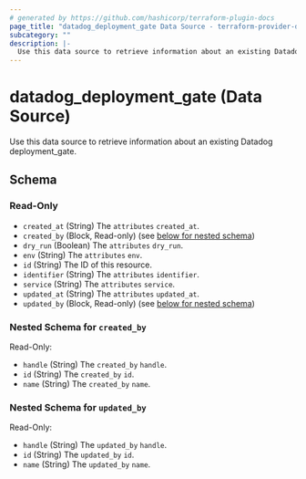 ```yaml
---
# generated by https://github.com/hashicorp/terraform-plugin-docs
page_title: "datadog_deployment_gate Data Source - terraform-provider-datadog"
subcategory: ""
description: |-
  Use this data source to retrieve information about an existing Datadog deployment_gate.
---
```


# datadog_deployment_gate (Data Source)

Use this data source to retrieve information about an existing Datadog deployment_gate.



<!-- schema generated by tfplugindocs -->
## Schema

### Read-Only

- `created_at` (String) The `attributes` `created_at`.
- `created_by` (Block, Read-only) (see [below for nested schema](#nestedblock--created_by))
- `dry_run` (Boolean) The `attributes` `dry_run`.
- `env` (String) The `attributes` `env`.
- `id` (String) The ID of this resource.
- `identifier` (String) The `attributes` `identifier`.
- `service` (String) The `attributes` `service`.
- `updated_at` (String) The `attributes` `updated_at`.
- `updated_by` (Block, Read-only) (see [below for nested schema](#nestedblock--updated_by))

<a id="nestedblock--created_by"></a>
### Nested Schema for `created_by`

Read-Only:

- `handle` (String) The `created_by` `handle`.
- `id` (String) The `created_by` `id`.
- `name` (String) The `created_by` `name`.


<a id="nestedblock--updated_by"></a>
### Nested Schema for `updated_by`

Read-Only:

- `handle` (String) The `updated_by` `handle`.
- `id` (String) The `updated_by` `id`.
- `name` (String) The `updated_by` `name`.
